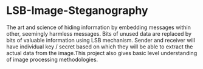 # LSB-Image-Steganography
The art and science of hiding information by embedding messages within other, seemingly harmless messages. Bits of unused data are replaced by bits of valuable information using LSB mechanism. Sender and receiver will have individual key / secret based on which they will be able to extract the actual data from the image.This project also gives basic level understanding of image processing methodologies.


